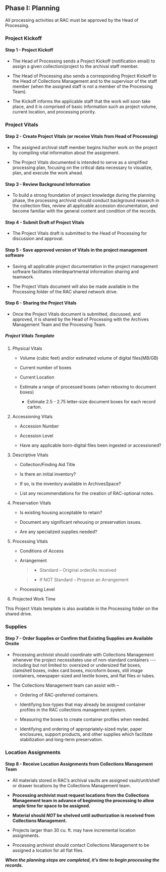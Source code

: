 ## Phase I: Planning

All processing activities at RAC must be approved by the Head of Processing.

### Project Kickoff
#### Step 1 - Project Kickoff

*   The Head of Processing sends a Project Kickoff (notification email) to assign a given collection/project to the archival staff member.

*   The Head of Processing also sends a corresponding Project Kickoff to the Head of Collections Management and to the supervisor of the staff member (when the assigned staff is not a member of the Processing Team).

*   The Kickoff informs the applicable staff that the work will soon take place, and it is comprised of basic information such as project volume, current location, and processing priority.

### Project Vitals

#### Step 2 - Create Project Vitals (or receive Vitals from Head of Processing)

*   The assigned archival staff member begins his/her work on the project by compiling vital information about the assignment.

*   The Project Vitals documented is intended to serve as a simplified processing plan, focusing on the critical data necessary to visualize, plan, and execute the work ahead.

#### Step 3 - Review Background Information

*   To build a strong foundation of project knowledge during the planning phase, the processing archivist should conduct background research in the collection files, review all applicable accession documentation, and become familiar with the general content and condition of the records.

#### Step 4 - Submit Draft of Project Vitals

*   The Project Vitals draft is submitted to the Head of Processing for discussion and approval.

#### Step 5 - Save approved version of Vitals in the project management software

*   Saving all applicable project documentation in the project management software facilitates interdepartmental information sharing and teamwork.

*   The Project Vitals document will also be made available in the Processing folder of the RAC shared network drive.

#### Step 6 - Sharing the Project Vitals

*   Once the Project Vitals document is submitted, discussed, and approved, it is shared by the Head of Processing with the Archives Management Team and the Processing Team.

##### Project Vitals Template

1. Physical Vitals

    *   Volume (cubic feet) and/or estimated volume of digital files(MB/GB)

    *   Current number of boxes

    *   Current Location

    *   Estimate a range of processed boxes (when reboxing to document boxes)

        *   Estimate 2.5 - 2.75 letter-size document boxes for each record carton.
>

2.  Accessioning Vitals

    *   Accession Number

    *   Accession Level

    *   Have any applicable born-digital files been ingested or accessioned?
>

3.  Descriptive Vitals

    *   Collection/Finding Aid Title

    *   Is there an initial inventory?

    *   If so, is the inventory available in ArchivesSpace?

    *   List any recommendations for the creation of RAC-optional notes.
>

4.  Preservation Vitals

    *   Is existing housing acceptable to retain?

    *   Document any significant rehousing or preservation issues.

    *   Are any specialized supplies needed?
>

5.  Processing Vitals

    *   Conditions of Access

    *   Arrangement

        >*   Standard – Original order/As received

        >*   If NOT Standard – Propose an Arrangement

    *   Processing Level
>

6.  Projected Work Time

This Project Vitals template is also available in the Processing folder on the shared drive.

### Supplies

#### Step 7 - Order Supplies or Confirm that Existing Supplies are Available Onsite

*   Processing archivist should coordinate with Collections Management whenever the project necessitates use of non-standard containers --- including but not limited to: oversized or undersized flat boxes, clamshell boxes, index card boxes, microform boxes, still image containers, newspaper-sized and textile boxes, and flat files or tubes.

*   The Collections Management team can assist with –

    *   Ordering of RAC-preferred containers.

    *   Identifying box-types that may already be assigned container profiles in the RAC collections management system.

    *   Measuring the boxes to create container profiles when needed.

    *   Identifying and ordering of appropriately-sized mylar, paper enclosures, support products, and other supplies which facilitate stabilization and long-term preservation.

### Location Assignments

#### Step 8 - Receive Location Assignments from Collections Management Team

*   All materials stored in RAC’s archival vaults are assigned vault/unit/shelf or drawer locations by the Collections Management team.

*   **Processing archivist must request locations from the Collections Management team in advance of beginning the processing to allow ample time for space to be assigned.**

*   **Material should _NOT_ be shelved until authorization is received from Collections Management.**

*   Projects larger than 30 cu. ft. may have incremental location assignments.

*   Processing archivist should contact Collections Management to be assigned a location for all flat files.

**_When the planning steps are completed, it’s time to begin processing the records._**
